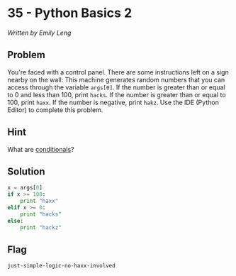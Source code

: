 # 35 - Python Basics 2

*Written by Emily Leng*

## Problem

You're faced with a control panel. There are some instructions left on a sign nearby on the wall: This machine generates random numbers that you can access through the variable `args[0]`. If the number is greater than or equal to 0 and less than 100, print `hacks`. If the number is greater than or equal to 100, print `haxx`. If the number is negative, print `hakz`. Use the IDE (Python Editor) to complete this problem.

## Hint

What are [conditionals](http://learn.easyctf.com/content/python-conditional.html)?

## Solution

```python
x = args[0]
if x >= 100:
    print "haxx"
elif x >= 0:
    print "hacks"
else:
    print "hackz"
```

## Flag

`just-simple-logic-no-haxx-involved`